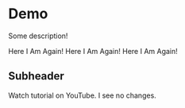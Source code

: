 # Demo

Some description!

 Here I Am Again! Here I Am Again! Here I Am Again!

 ## Subheader 

 Watch tutorial on YouTube. I see no changes.
